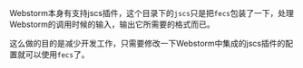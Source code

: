 Webstorm本身有支持jscs插件，这个目录下的`jscs`只是把`fecs`包装了一下，处理Webstorm的调用时候的输入，输出它所需要的格式而已。

这么做的目的是减少开发工作，只需要修改一下Webstorm中集成的jscs插件的配置就可以使用`fecs`了。